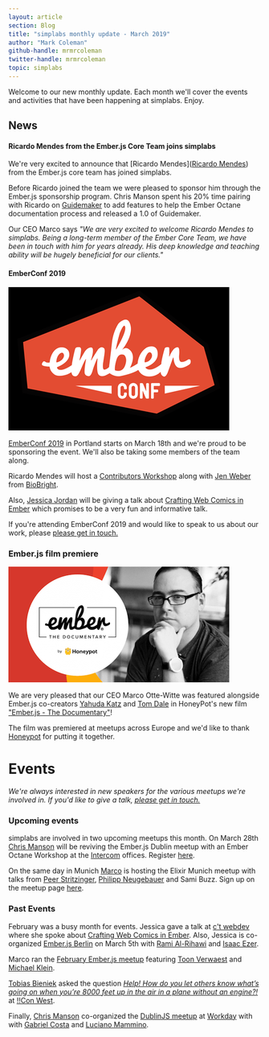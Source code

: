 ```yaml
---
layout: article
section: Blog
title: "simplabs monthly update - March 2019"
author: "Mark Coleman"
github-handle: mrmrcoleman
twitter-handle: mrmrcoleman
topic: simplabs
---
```


Welcome to our new monthly update. Each month we'll cover the events and activities that have been happening at simplabs. Enjoy.

<!--break-->

## News

#### Ricardo Mendes from the Ember.js Core Team joins simplabs

We're very excited to announce that [Ricardo Mendes]([Ricardo Mendes](https://twitter.com/locks)) from the Ember.js core team has joined simplabs.

Before Ricardo joined the team we were pleased to sponsor him through the Ember.js sponsorship program. Chris Manson spent his 20% time pairing with Ricardo on [Guidemaker](https://github.com/empress/guidemaker) to add features to help the Ember Octane documentation process and released a 1.0 of Guidemaker.

Our CEO Marco says _"We are very excited to welcome Ricardo Mendes to simplabs. Being a long-term member of the Ember Core Team, we have been in touch with him for years already. His deep knowledge and teaching ability will be hugely beneficial for our clients."_


#### EmberConf 2019

![EmberConf 2019](/images/posts/2019-03-04-march-monthly-update/emberconf-logo.png)

[EmberConf 2019](https://emberconf.com/) in Portland starts on March 18th and we're proud to be sponsoring the event. We'll also be taking some members of the team along. 

Ricardo Mendes will host a [Contributors Workshop](https://emberconf.com/schedule.html#contributors-workshop) along with [Jen Weber](https://twitter.com/jwwweber) from [BioBright](https://twitter.com/biobright_org).

Also, [Jessica Jordan](https://twitter.com/jjordan_dev) will be giving a talk about [Crafting Web Comics in Ember](https://emberconf.com/speakers.html#jessica-jordan) which promises to be a very fun and informative talk.

If you're attending EmberConf 2019 and would like to speak to us about our work, please [please get in touch.](https://simplabs.com/contact/index.html)

### Ember.js film premiere

![Ember.js - The Documentary](/images/posts/2019-03-04-march-monthly-update/emberjs-documentary.png)

We are very pleased that our CEO Marco Otte-Witte was featured alongside Ember.js co-creators [Yahuda Katz](https://twitter.com/wycats) and [Tom Dale](https://twitter.com/tomdale) in HoneyPot's new film ["Ember.js - The Documentary"](https://www.youtube.com/watch?v=Cvz-9ccflKQ)!

The film was premiered at meetups across Europe and we'd like to thank [Honeypot](https://twitter.com/honeypotio) for putting it together.

# Events

_We're always interested in new speakers for the various meetups we're involved in. If you'd like to give a talk, [please get in touch.](https://simplabs.com/contact/index.html)_

### Upcoming events

simplabs are involved in two upcoming meetups this month. On March 28th [Chris Manson](https://www.twitter.com/real_ate) will be reviving the Ember.js Dublin meetup with an Ember Octane Workshop at the [Intercom](https://twitter.com/intercom) offices. Register [here](https://www.meetup.com/emberjsdublin/events/259356879/).

On the same day in Munich [Marco](https://twitter.com/marcoow) is hosting the Elixir Munich meetup with talks from [Peer Stritzinger](https://twitter.com/peerstr), [Philipp Neugebauer](https://twitter.com/ppneugebauer) and Sami Buzz. Sign up on the meetup page [here](https://www.meetup.com/Elixir-Munich/events/259526263/).


### Past Events

February was a busy month for events. Jessica gave a talk at [c't webdev](https://twitter.com/ct_webdev) where she spoke about [Crafting Web Comics in Ember](https://ctwebdev.de/programm.html#slot-21). Also, Jessica is co-organized [Ember.js Berlin](https://www.meetup.com/Ember-js-Berlin/events/258984499/) on March 5th with [Rami Al-Rihawi](https://twitter.com/rrihawi_) and [Isaac Ezer](https://twitter.com/isaacezer).

Marco ran the [February Ember.js meetup](https://www.meetup.com/Ember-js-Munich/events/258726028/) featuring [Toon Verwaest](https://twitter.com/tverwaes) and [Michael Klein](https://twitter.com/LevelbossMike).

[Tobias Bieniek](https://twitter.com/tobiasbieniek) asked the question [_Help! How do you let others know what’s going on when you’re 8000 feet up in the air in a plane without an engine?!_](http://bangbangcon.com/west/speakers/#tobias-bieniek) at [!!Con West](https://twitter.com/bangbangconwest).

Finally, [Chris Manson](https://twitter.com/real_ate) co-organized the [DublinJS meetup](https://www.meetup.com/DublinJS/events/fbllfpyzfbhb/) at [Workday](https://twitter.com/workday) with with [Gabriel Costa](https://twitter.com/gcgoncalves) and [Luciano Mammino](https://twitter.com/loige).
